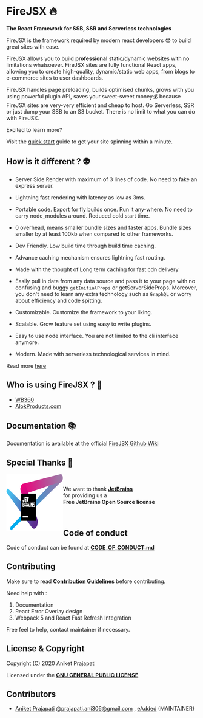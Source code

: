 # FireJSX 🔥

**The React Framework for SSB, SSR and Serverless technologies**

FireJSX is the framework required by modern react developers 😎 to build great sites with ease. 

FireJSX allows you to build **professional** static/dynamic websites with no limitations whatsoever. FireJSX sites are fully functional React apps, allowing you to create high-quality, dynamic/static web apps, from blogs to e-commerce sites to user dashboards.

FireJSX handles page preloading, builds optimised chunks, grows with you using powerful plugin API, saves your sweet-sweet money💰 because FireJSX sites are very-very efficient and cheap to host. Go Serverless, SSR or just dump your SSB to an S3 bucket. There is no limit to what you can do with FireJSX.

Excited to learn more?

Visit the [quick start](https://github.com/eAdded/FireJSX/wiki/Quick-Start) guide to get your site spinning within a minute.

## How is it different ? 👽

+ Server Side Render with maximum of 3 lines of code. No need to fake an express server.

+ Lightning fast rendering with latency as low as 3ms.

+ Portable code. Export for fly builds once. Run it any-where. No need to carry node_modules around. Reduced cold start
  time.

+ 0 overhead, means smaller bundle sizes and faster apps. Bundle sizes smaller by at least 100kb when compared to other
  frameworks.

+ Dev Friendly. Low build time through build time caching.

+ Advance caching mechanism ensures lightning fast routing.

+ Made with the thought of Long term caching for fast cdn delivery

+ Easily pull in data from any data source and pass it to your page with no confusing and buggy `getInitialProps`
  or getServerSideProps. Moreover, you don't need to learn any extra technology such as `GraphQL` or worry about
  efficiency and code spitting.

+ Customizable. Customize the framework to your liking.

+ Scalable. Grow feature set using easy to write plugins.

+ Easy to use node interface. You are not limited to the cli interface anymore.

+ Modern. Made with serverless technological services in mind.

Read more [here](https://webbuddy360.com/AniketFuryRocks/The%202021%20web%20development%20stack)

## Who is using FireJSX ? 🤩

+ [WB360](https://webbuddy360.com)
+ [AlokProducts.com](https://alokproducts.com)

## Documentation 📚

Documentation is available at the official [FireJSX Github Wiki](https://github.com/eAdded/FireJSX/wiki)

## Special Thanks 🙏

<p>
<img align="left" height="150px" width="150px" src="jetbrains.svg"/>
<br/>
<p>
We want to thank <a href="https://www.jetbrains.com/?from=FireJSX"><b>JetBrains</b></a><br/> for providing us a<br/><b>Free JetBrains Open Source license</b>
</p>
</p>
<br/>

## Code of conduct

Code of conduct can be found at **[CODE_OF_CONDUCT.md](CODE_OF_CONDUCT.md)**

## Contributing

Make sure to read **[Contribution Guidelines](CONTRIBUTING.md)** before contributing.

Need help with :

1. Documentation
2. React Error Overlay design
3. Webpack 5 and React Fast Refresh Integration

Free feel to help, contact maintainer if necessary.

## License & Copyright

Copyright (C) 2020 Aniket Prajapati

Licensed under the **[GNU GENERAL PUBLIC LICENSE](LICENSE)**

## Contributors

+ [Aniket Prajapati](https://github.com/aniketfuryrocks)
  @[prajapati.ani306@gmail.com](mailto:prajapati.ani306@gmail.com) , [eAdded](http://www.eadded.com) (MAINTAINER)
